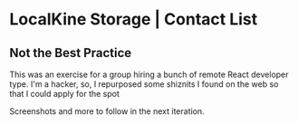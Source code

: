 # LocalKine Storage | Contact List

## Not the Best Practice

This was an exercise for a group hiring a bunch of remote React developer type. I'm a hacker, so, I repurposed some shiznits I found on the web so that I could apply for the spot

Screenshots and more to follow in the next iteration.
